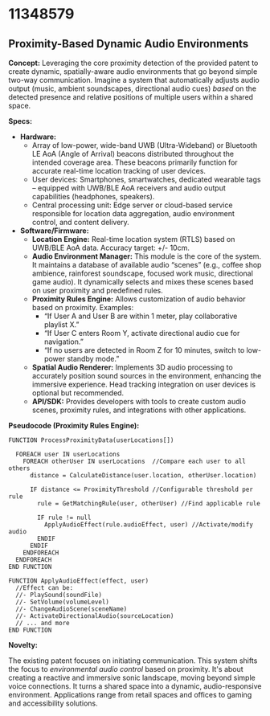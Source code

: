 # 11348579

## Proximity-Based Dynamic Audio Environments

**Concept:** Leveraging the core proximity detection of the provided patent to create dynamic, spatially-aware audio environments that go beyond simple two-way communication. Imagine a system that automatically adjusts audio output (music, ambient soundscapes, directional audio cues) *based* on the detected presence and relative positions of multiple users within a shared space.

**Specs:**

*   **Hardware:**
    *   Array of low-power, wide-band UWB (Ultra-Wideband) or Bluetooth LE AoA (Angle of Arrival) beacons distributed throughout the intended coverage area. These beacons primarily function for accurate real-time location tracking of user devices.
    *   User devices: Smartphones, smartwatches, dedicated wearable tags – equipped with UWB/BLE AoA receivers and audio output capabilities (headphones, speakers).
    *   Central processing unit: Edge server or cloud-based service responsible for location data aggregation, audio environment control, and content delivery.
*   **Software/Firmware:**
    *   **Location Engine:** Real-time location system (RTLS) based on UWB/BLE AoA data. Accuracy target: +/- 10cm.
    *   **Audio Environment Manager:** This module is the core of the system. It maintains a database of available audio “scenes” (e.g., coffee shop ambience, rainforest soundscape, focused work music, directional game audio). It dynamically selects and mixes these scenes based on user proximity and predefined rules.
    *   **Proximity Rules Engine:** Allows customization of audio behavior based on proximity. Examples:
        *   “If User A and User B are within 1 meter, play collaborative playlist X.”
        *   “If User C enters Room Y, activate directional audio cue for navigation.”
        *   “If no users are detected in Room Z for 10 minutes, switch to low-power standby mode.”
    *   **Spatial Audio Renderer:**  Implements 3D audio processing to accurately position sound sources in the environment, enhancing the immersive experience. Head tracking integration on user devices is optional but recommended.
    *   **API/SDK:** Provides developers with tools to create custom audio scenes, proximity rules, and integrations with other applications.

**Pseudocode (Proximity Rules Engine):**

```
FUNCTION ProcessProximityData(userLocations[])

  FOREACH user IN userLocations
    FOREACH otherUser IN userLocations  //Compare each user to all others
      distance = CalculateDistance(user.location, otherUser.location)

      IF distance <= ProximityThreshold //Configurable threshold per rule
        rule = GetMatchingRule(user, otherUser) //Find applicable rule

        IF rule != null
          ApplyAudioEffect(rule.audioEffect, user) //Activate/modify audio
        ENDIF
      ENDIF
    ENDFOREACH
  ENDFOREACH
END FUNCTION

FUNCTION ApplyAudioEffect(effect, user)
  //Effect can be:
  //- PlaySound(soundFile)
  //- SetVolume(volumeLevel)
  //- ChangeAudioScene(sceneName)
  //- ActivateDirectionalAudio(sourceLocation)
  // ... and more
END FUNCTION
```

**Novelty:**

The existing patent focuses on initiating communication. This system shifts the focus to *environmental audio control* based on proximity. It's about creating a reactive and immersive sonic landscape, moving beyond simple voice connections. It turns a shared space into a dynamic, audio-responsive environment. Applications range from retail spaces and offices to gaming and accessibility solutions.
